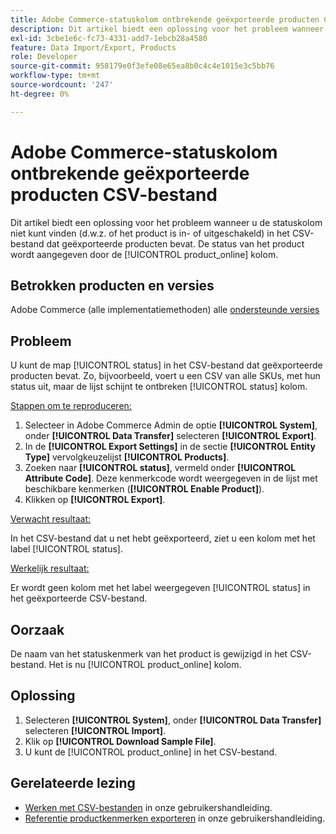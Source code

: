 ```yaml
---
title: Adobe Commerce-statuskolom ontbrekende geëxporteerde producten CSV-bestand
description: Dit artikel biedt een oplossing voor het probleem wanneer u de statuskolom niet kunt vinden in het CSV-bestand dat geëxporteerde producten bevat.
exl-id: 3cbe1e6c-fc73-4331-add7-1ebcb28a4580
feature: Data Import/Export, Products
role: Developer
source-git-commit: 958179e0f3efe08e65ea8b0c4c4e1015e3c5bb76
workflow-type: tm+mt
source-wordcount: '247'
ht-degree: 0%

---
```


# Adobe Commerce-statuskolom ontbrekende geëxporteerde producten CSV-bestand

Dit artikel biedt een oplossing voor het probleem wanneer u de statuskolom niet kunt vinden (d.w.z. of het product is in- of uitgeschakeld) in het CSV-bestand dat geëxporteerde producten bevat. De status van het product wordt aangegeven door de [!UICONTROL product_online] kolom.

## Betrokken producten en versies

Adobe Commerce (alle implementatiemethoden) alle [ondersteunde versies](https://www.adobe.com/content/dam/cc/en/legal/terms/enterprise/pdfs/Adobe-Commerce-Software-Lifecycle-Policy.pdf)

## Probleem

U kunt de map [!UICONTROL status] in het CSV-bestand dat geëxporteerde producten bevat. Zo, bijvoorbeeld, voert u een CSV van alle SKUs, met hun status uit, maar de lijst schijnt te ontbreken [!UICONTROL status] kolom.

<u>Stappen om te reproduceren:</u>

1. Selecteer in Adobe Commerce Admin de optie **[!UICONTROL System]**, onder **[!UICONTROL Data Transfer]** selecteren **[!UICONTROL Export]**.
1. In de **[!UICONTROL Export Settings]** in de sectie **[!UICONTROL Entity Type]** vervolgkeuzelijst **[!UICONTROL Products]**.
1. Zoeken naar **[!UICONTROL status]**, vermeld onder **[!UICONTROL Attribute Code]**. Deze kenmerkcode wordt weergegeven in de lijst met beschikbare kenmerken (**[!UICONTROL Enable Product]**).
1. Klikken op **[!UICONTROL Export]**.

<u>Verwacht resultaat:</u>

In het CSV-bestand dat u net hebt geëxporteerd, ziet u een kolom met het label [!UICONTROL status].

<u>Werkelijk resultaat:</u>

Er wordt geen kolom met het label weergegeven [!UICONTROL status] in het geëxporteerde CSV-bestand.

## Oorzaak

De naam van het statuskenmerk van het product is gewijzigd in het CSV-bestand. Het is nu [!UICONTROL product_online] kolom.

## Oplossing

1. Selecteren **[!UICONTROL System]**, onder **[!UICONTROL Data Transfer]** selecteren **[!UICONTROL Import]**.
1. Klik op **[!UICONTROL Download Sample File]**.
1. U kunt de [!UICONTROL product_online] in het CSV-bestand.

## Gerelateerde lezing

* [Werken met CSV-bestanden](https://docs.magento.com/user-guide/system/data-csv.html) in onze gebruikershandleiding.
* [Referentie productkenmerken exporteren](https://docs.magento.com/user-guide/system/data-attributes-product.html) in onze gebruikershandleiding.
